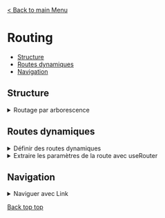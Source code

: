 [< Back to main Menu](https://github.com/gsoulie/react-resources/blob/master/react-presentation.md)    

# Routing

* [Structure](#structure)
* [Routes dynamiques](#routes-dynamiques)
* [Navigation](#navigation)      

## Structure

<details>
	<summary>Routage par arborescence</summary>
	
chaque répertoire représente un niveau de la route. Dans chaque répertoire, c'est le fichier ````index.tsx```` qui représente la page principale. Chaque autre fichier tsx présent représente un sous-niveau

````
pages
  |
  + index.tsx // représente la route /
  |
  + news
      |
	  + index.tsx // réprésente la route /news
	  |
	  + other.tsx // représente la route /news/other
 
````

**Ceci étant équivalent à cette structure**

````
pages
  |
  + index.tsx // représente la route /
  |
  + news
      |
	  + index.tsx // réprésente la route /news
	  |
	  + other
	      |
		  + index.tsx // représente la route /news/other
 
````

</details>

## Routes dynamiques

<details>
	<summary>Définir des routes dynamiques</summary>

Pour gérer les pages dynamiques, équivalent à une route de type ````/news/:id````, il faut renommer la page dynamique (le fichier ou le répertoire) en utilisant des crochets ````[]````

````
pages
  |
  + index.tsx // représente la route /
  |
  + news
      |
	  + index.tsx // réprésente la route /news
	  |
	  + [newsId].tsx // représente la route /news/1
  |
  + [productId]
         |
		 + index.tsx
 
````

</details>

<details>
	<summary>Extraire les paramètres de la route avec useRouter</summary>

Pour récupérer le paramètre de la route dynamique suivante ````[newsId].tsx```` il suffit d'utiliser le hook *useRouter*	
````typescript
import {useRouter } from 'next/router';

const router = useRouter();
const id = router.query.newsId;	// nom spécifié entre les []. ici [newsId]

````
</details>

## Navigation

<details>
	<summary>Naviguer avec Link</summary>

Next propose aussi un balise ````<Link>```` comme *react-router-dom* pour la navigation mais celle ci utilise l'attribut ````href```` au lieu de *to*
	
````typescript
<li>
	<Link href={"/news/" + 1}>News 1</Link>
<li>
````

**Naviguer par code**

````typescript
const router = useRouter();
router.push('/details' + props.id);
````

</details>

[Back top top](#routing)    
